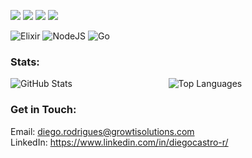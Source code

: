 <p>
<img src="https://img.shields.io/badge/html5-%23E34F26.svg?style=for-the-badge&logo=html5&logoColor=white"></img>
<img src="https://img.shields.io/badge/css3-%231572B6.svg?style=for-the-badge&logo=css3&logoColor=white"></img>
<img src="https://img.shields.io/badge/typescript-%23007ACC.svg?style=for-the-badge&logo=typescript&logoColor=white"></img>
<img src="https://img.shields.io/badge/javascript-%23323330.svg?style=for-the-badge&logo=javascript&logoColor=%23F7DF1E"></src>
</p>

![Elixir]("https://img.shields.io/badge/elixir-%234B275F.svg?style=for-the-badge&logo=elixir&logoColor=white")
![NodeJS]("https://img.shields.io/badge/node.js-6DA55F?style=for-the-badge&logo=node.js&logoColor=white")
![Go](https://img.shields.io/badge/go-%2300ADD8.svg?style=for-the-badge&logo=go&logoColor=white)

### Stats:

<p float="right">
  <img src="https://github-readme-stats.vercel.app/api?username=DiegoCastro-R&show_icons=true&theme=dark" alt="GitHub Stats"></img>
  &nbsp &nbsp &nbsp &nbsp &nbsp &nbsp &nbsp &nbsp &nbsp &nbsp &nbsp &nbsp &nbsp &nbsp &nbsp &nbsp &nbsp &nbsp &nbsp
  <img src="https://github-readme-stats.vercel.app/api/top-langs/?username=DiegoCastro-R&theme=dark" alt="Top Languages"></img>
  
</p>




### Get in Touch:

Email: diego.rodrigues@growtisolutions.com <br/>
LinkedIn: https://www.linkedin.com/in/diegocastro-r/
